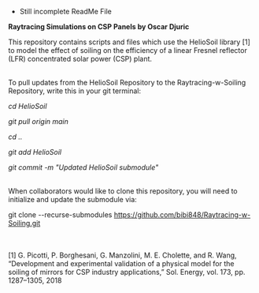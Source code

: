 * Still incomplete ReadMe File 

**Raytracing Simulations on CSP Panels by Oscar Djuric**

This repository contains scripts and files which use the HelioSoil library [1] to model the effect of soiling on the efficiency of a linear Fresnel reflector (LFR) concentrated solar power (CSP) plant. <br><br>


To pull updates from the HelioSoil Repository to the Raytracing-w-Soiling Repository, write this in your git terminal:

*cd HelioSoil*

*git pull origin main*

*cd ..*

*git add HelioSoil*

*git commit -m "Updated HelioSoil submodule"* <br><br>


When collaborators would like to clone this repository, you will need to initialize and update the submodule via:

git clone --recurse-submodules https://github.com/bibi848/Raytracing-w-Soiling.git



<br><br>
[1] G. Picotti, P. Borghesani, G. Manzolini, M. E. Cholette, and R. Wang, “Development and experimental validation of a physical model for the soiling of mirrors for CSP industry applications,” Sol. Energy, vol. 173, pp. 1287–1305, 2018
